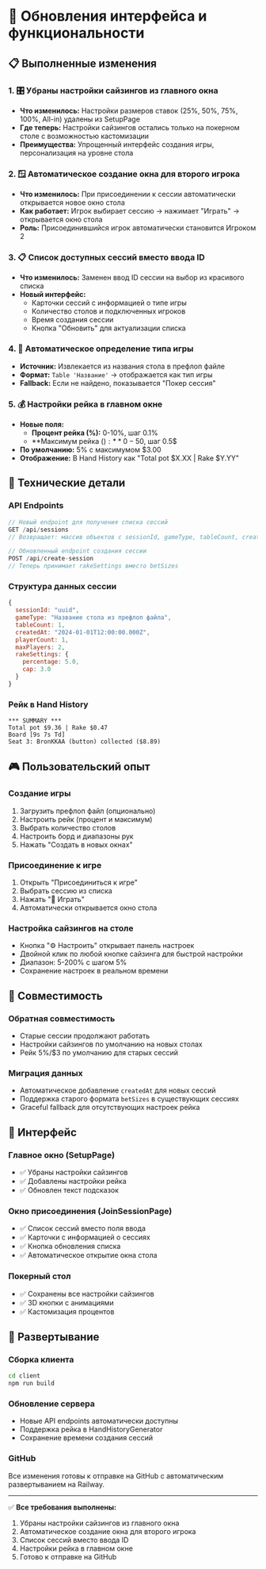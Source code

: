 # 🎯 Обновления интерфейса и функциональности

## 📋 Выполненные изменения

### 1. 🎛️ Убраны настройки сайзингов из главного окна
- **Что изменилось:** Настройки размеров ставок (25%, 50%, 75%, 100%, All-in) удалены из SetupPage
- **Где теперь:** Настройки сайзингов остались только на покерном столе с возможностью кастомизации
- **Преимущества:** Упрощенный интерфейс создания игры, персонализация на уровне стола

### 2. 🪟 Автоматическое создание окна для второго игрока
- **Что изменилось:** При присоединении к сессии автоматически открывается новое окно стола
- **Как работает:** Игрок выбирает сессию → нажимает "Играть" → открывается окно стола
- **Роль:** Присоединившийся игрок автоматически становится Игроком 2

### 3. 📋 Список доступных сессий вместо ввода ID
- **Что изменилось:** Заменен ввод ID сессии на выбор из красивого списка
- **Новый интерфейс:**
  - Карточки сессий с информацией о типе игры
  - Количество столов и подключенных игроков
  - Время создания сессии
  - Кнопка "Обновить" для актуализации списка

### 4. 🎯 Автоматическое определение типа игры
- **Источник:** Извлекается из названия стола в префлоп файле
- **Формат:** `Table 'Название'` → отображается как тип игры
- **Fallback:** Если не найдено, показывается "Покер сессия"

### 5. 💰 Настройки рейка в главном окне
- **Новые поля:**
  - **Процент рейка (%):** 0-10%, шаг 0.1%
  - **Максимум рейка ($):** 0-50$, шаг 0.5$
- **По умолчанию:** 5% с максимумом $3.00
- **Отображение:** В Hand History как "Total pot $X.XX | Rake $Y.YY"

## 🔧 Технические детали

### API Endpoints
```javascript
// Новый endpoint для получения списка сессий
GET /api/sessions
// Возвращает: массив объектов с sessionId, gameType, tableCount, createdAt, playerCount, maxPlayers

// Обновленный endpoint создания сессии
POST /api/create-session
// Теперь принимает rakeSettings вместо betSizes
```

### Структура данных сессии
```javascript
{
  sessionId: "uuid",
  gameType: "Название стола из префлоп файла",
  tableCount: 1,
  createdAt: "2024-01-01T12:00:00.000Z",
  playerCount: 1,
  maxPlayers: 2,
  rakeSettings: {
    percentage: 5.0,
    cap: 3.0
  }
}
```

### Рейк в Hand History
```
*** SUMMARY ***
Total pot $9.36 | Rake $0.47
Board [9s 7s Td]
Seat 3: BronKKAA (button) collected ($8.89)
```

## 🎮 Пользовательский опыт

### Создание игры
1. Загрузить префлоп файл (опционально)
2. Настроить рейк (процент и максимум)
3. Выбрать количество столов
4. Настроить борд и диапазоны рук
5. Нажать "Создать в новых окнах"

### Присоединение к игре
1. Открыть "Присоединиться к игре"
2. Выбрать сессию из списка
3. Нажать "🚀 Играть"
4. Автоматически открывается окно стола

### Настройка сайзингов на столе
- Кнопка "⚙️ Настроить" открывает панель настроек
- Двойной клик по любой кнопке сайзинга для быстрой настройки
- Диапазон: 5-200% с шагом 5%
- Сохранение настроек в реальном времени

## 🔄 Совместимость

### Обратная совместимость
- Старые сессии продолжают работать
- Настройки сайзингов по умолчанию на новых столах
- Рейк 5%/$3 по умолчанию для старых сессий

### Миграция данных
- Автоматическое добавление `createdAt` для новых сессий
- Поддержка старого формата `betSizes` в существующих сессиях
- Graceful fallback для отсутствующих настроек рейка

## 📱 Интерфейс

### Главное окно (SetupPage)
- ✅ Убраны настройки сайзингов
- ✅ Добавлены настройки рейка
- ✅ Обновлен текст подсказок

### Окно присоединения (JoinSessionPage)
- ✅ Список сессий вместо поля ввода
- ✅ Карточки с информацией о сессиях
- ✅ Кнопка обновления списка
- ✅ Автоматическое открытие окна стола

### Покерный стол
- ✅ Сохранены все настройки сайзингов
- ✅ 3D кнопки с анимациями
- ✅ Кастомизация процентов

## 🚀 Развертывание

### Сборка клиента
```bash
cd client
npm run build
```

### Обновление сервера
- Новые API endpoints автоматически доступны
- Поддержка рейка в HandHistoryGenerator
- Сохранение времени создания сессий

### GitHub
Все изменения готовы к отправке на GitHub с автоматическим развертыванием на Railway.

---

✅ **Все требования выполнены:**
1. Убраны настройки сайзингов из главного окна
2. Автоматическое создание окна для второго игрока
3. Список сессий вместо ввода ID
4. Настройки рейка в главном окне
5. Готово к отправке на GitHub 
